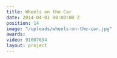 ```yaml
---
title: Wheels on the Car
date: 2014-04-01 00:00:00 Z
position: 14
image: "/uploads/wheels-on-the-car.jpg"
awards: 
video: 91007694
layout: project
---
```


